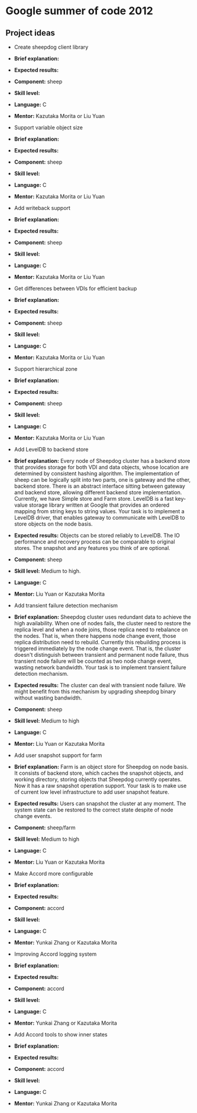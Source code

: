 # Google summer of code 2012

## Project ideas
 *  Create sheepdog client library
  * **Brief explanation:**
  * **Expected results:**
  * **Component:** sheep
  * **Skill level:**
  * **Language:** C
  * **Mentor:** Kazutaka Morita or Liu Yuan

 * Support variable object size
  * **Brief explanation:**
  * **Expected results:**
  * **Component:** sheep
  * **Skill level:**
  * **Language:** C
  * **Mentor:** Kazutaka Morita or Liu Yuan

 * Add writeback support
  * **Brief explanation:**
  * **Expected results:**
  * **Component:** sheep
  * **Skill level:**
  * **Language:** C
  * **Mentor:** Kazutaka Morita or Liu Yuan

 * Get differences between VDIs for efficient backup
  * **Brief explanation:**
  * **Expected results:**
  * **Component:** sheep
  * **Skill level:**
  * **Language:** C
  * **Mentor:** Kazutaka Morita or Liu Yuan

 * Support hierarchical zone
  * **Brief explanation:**
  * **Expected results:**
  * **Component:** sheep
  * **Skill level:**
  * **Language:** C
  * **Mentor:** Kazutaka Morita or Liu Yuan

 * Add LevelDB to backend store
  * **Brief explanation:** 
Every node of Sheepdog cluster has a backend store that provides storage for both VDI and data objects, whose location are determined by consistent hashing algorithm. The implementation of sheep can be logically split into two parts, one is gateway and the other, backend store. There is an abstract interface sitting between gateway and backend store, allowing different backend store implementation. Currently, we have Simple store and Farm store. LevelDB is a fast key-value storage library written at Google that provides an ordered mapping from string keys to string values. Your task is to implement a LevelDB driver, that enables gateway to communicate with LevelDB to store objects on the node basis.

  * **Expected results:** Objects can be stored reliably to LevelDB. The IO performance and recovery process can be comparable to original stores. The snapshot and any features you think of are optional.
  * **Component:** sheep
  * **Skill level:** Medium to high.
  * **Language:** C
  * **Mentor:** Liu Yuan or Kazutaka Morita

 * Add transient failure detection mechanism
  * **Brief explanation:** Sheepdog cluster uses redundant data to achieve the high availability. When one of nodes fails, the cluster need to restore the replica level and when a node joins, those replica need to rebalance on the nodes. That is, when there happens node change event, those replica distribution need to rebuild. Currently this rebuilding process is triggered immediately by the node change event. That is, the cluster doesn't distinguish between transient and permanent node failure, thus transient node failure will be counted as two node change event, wasting network bandwidth. Your task is to implement transient failure detection mechanism.
  * **Expected results:** The cluster can deal with transient node failure. We might benefit from this mechanism by upgrading sheepdog binary without wasting bandwidth. 
  * **Component:** sheep
  * **Skill level:** Medium to high
  * **Language:** C
  * **Mentor:** Liu Yuan or Kazutaka Morita

 * Add user snapshot support for farm
  * **Brief explanation:** Farm is an object store for Sheepdog on node basis. It consists of backend store, which caches the snapshot objects, and working directory, storing objects that Sheepdog currently operates. Now it has a raw snapshot operation support. Your task is to make use of current low level infrastructure to add user snapshot feature.
  * **Expected results:** Users can snapshot the cluster at any moment. The system state can be restored to the correct state despite of node change events.
  * **Component:** sheep/farm
  * **Skill level:** Medium to high
  * **Language:** C
  * **Mentor:** Liu Yuan or Kazutaka Morita

 * Make Accord more configurable
  * **Brief explanation:**
  * **Expected results:**
  * **Component:** accord
  * **Skill level:**
  * **Language:** C
  * **Mentor:** Yunkai Zhang or Kazutaka Morita

 * Improving Accord logging system
  * **Brief explanation:**
  * **Expected results:**
  * **Component:** accord
  * **Skill level:**
  * **Language:** C
  * **Mentor:** Yunkai Zhang or Kazutaka Morita

 * Add Accord tools to show inner states
  * **Brief explanation:**
  * **Expected results:**
  * **Component:** accord
  * **Skill level:**
  * **Language:** C
  * **Mentor:** Yunkai Zhang or Kazutaka Morita
